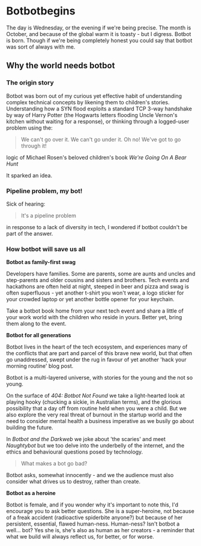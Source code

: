 # Botbotbegins
The day is Wednesday, or the evening if we're being precise.
The month is October, and because of the global warm it is toasty - but I digress.
Botbot is born.
Though if we're being completely honest you could say that botbot was sort of always with me.
## Why the world needs botbot
### The origin story
Botbot was born out of my curious yet effective habit of understanding complex technical concepts by likening them to children's stories. Understanding how a SYN flood exploits a standard TCP 3-way handshake by way of Harry Potter (the Hogwarts letters flooding Uncle Vernon's kitchen without waiting for a response), or thinking through a logged-user problem using the:
> We can't go over it.
> We can't go under it.
> Oh no!
> We've got to go through it! 

logic of Michael Rosen's beloved children's book _We're Going On A Bear Hunt_

It sparked an idea. 

### Pipeline problem, my bot!
Sick of hearing:
> It's a pipeline problem

in response to a lack of diversity in tech, I wondered if botbot couldn't be part of the answer.

### How botbot will save us all

**Botbot as family-first swag**

Developers have families. Some are parents, some are aunts and uncles and step-parents and older cousins and sisters and brothers. Tech events and hackathons are often held at night, steeped in beer and pizza and swag is often superfluous - yet another t-shirt you won't wear, a logo sticker for your crowded laptop or yet another bottle opener for your keychain.

Take a botbot book home from your next tech event and share a little of your work world with the children who reside in yours. Better yet, bring them along to the event.

**Botbot for all generations**

Botbot lives in the heart of the tech ecosystem, and experiences many of the conflicts that are part and parcel of this brave new world, but that often go unaddressed, swept under the rug in favour of yet another 'hack your morning routine' blog post. 

Botbot is a multi-layered universe, with stories for the young and the not so young. 

On the surface of _404: Botbot Not Found_ we take a light-hearted look at playing hooky (chucking a sickie, in Australian terms), and the glorious possibility that a day off from routine held when you were a child. But we also explore the very real threat of burnout in the startup world and the need to consider mental health a business imperative as we busily go about building the future. 

In _Botbot and the Darkweb_ we joke about 'the scaries' and meet _Naughtybot_ but we too delve into the underbelly of the internet, and the ethics and behavioural questions posed by technology. 

> What makes a bot go bad? 

Botbot asks, somewhat innocently - and we the audience must also consider what drives us to destroy, rather than create.

**Botbot as a heroine**

Botbot is female, and if you wonder why it's important to note this, I'd encourage you to ask better questions. She is a super-heroine, not because of a freak accident (radioactive spiderbite anyone?) but because of her persistent, essential, flawed human-ness. Human-ness? Isn't botbot a well... bot? Yes she is, she's also as human as her creators - a reminder that what we build will always reflect us, for better, or for worse.

